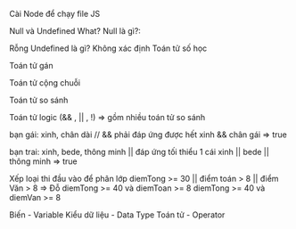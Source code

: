 Cài Node để chạy file JS

Null và Undefined What? Null là gì?:

Rỗng Undefined là gì?
Không xác định
Toán tử số học

Toán tử gán

Toán tử cộng chuỗi

Toán tử so sánh

Toán tử logic (&& , || , !) => gồm nhiều toán tử so sánh

bạn gái: xinh, chân dài // && phải đáp ứng được hết xinh && chân gái => true

bạn trai: xinh, bede, thông minh || đáp ứng tối thiểu 1 cái xinh || bede || thông minh => true

Xếp loại thi đầu vào để phân lớp diemTong >= 30 || điểm toán > 8 || điểm Văn > 8 => Đỗ
 diemTong >= 40 và diemToan >= 8
 diemTong >= 40 và diemVan >= 8

Biến - Variable Kiểu dữ liệu - Data Type Toán tử - Operator